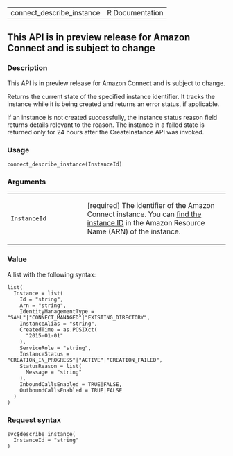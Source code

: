 <table style="width: 100%;">
<tbody>
<tr class="odd">
<td>connect_describe_instance</td>
<td style="text-align: right;">R Documentation</td>
</tr>
</tbody>
</table>

## This API is in preview release for Amazon Connect and is subject to change

### Description

This API is in preview release for Amazon Connect and is subject to
change.

Returns the current state of the specified instance identifier. It
tracks the instance while it is being created and returns an error
status, if applicable.

If an instance is not created successfully, the instance status reason
field returns details relevant to the reason. The instance in a failed
state is returned only for 24 hours after the CreateInstance API was
invoked.

### Usage

    connect_describe_instance(InstanceId)

### Arguments

<table>
<colgroup>
<col style="width: 35%" />
<col style="width: 65%" />
</colgroup>
<tbody>
<tr class="odd">
<td><code
id="connect_describe_instance_:_InstanceId">InstanceId</code></td>
<td><p>[required] The identifier of the Amazon Connect instance. You can
<a
href="https://docs.aws.amazon.com/connect/latest/adminguide/find-instance-arn.html">find
the instance ID</a> in the Amazon Resource Name (ARN) of the
instance.</p></td>
</tr>
</tbody>
</table>

### Value

A list with the following syntax:

    list(
      Instance = list(
        Id = "string",
        Arn = "string",
        IdentityManagementType = "SAML"|"CONNECT_MANAGED"|"EXISTING_DIRECTORY",
        InstanceAlias = "string",
        CreatedTime = as.POSIXct(
          "2015-01-01"
        ),
        ServiceRole = "string",
        InstanceStatus = "CREATION_IN_PROGRESS"|"ACTIVE"|"CREATION_FAILED",
        StatusReason = list(
          Message = "string"
        ),
        InboundCallsEnabled = TRUE|FALSE,
        OutboundCallsEnabled = TRUE|FALSE
      )
    )

### Request syntax

    svc$describe_instance(
      InstanceId = "string"
    )
